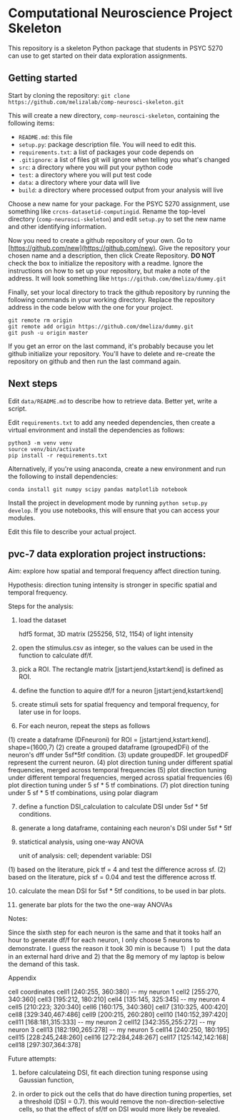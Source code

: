 
# Computational Neuroscience Project Skeleton

This repository is a skeleton Python package that students in PSYC 5270 can use to get started on their data exploration assignments.

## Getting started

Start by cloning the repository: `git clone https://github.com/melizalab/comp-neurosci-skeleton.git`

This will create a new directory, `comp-neurosci-skeleton`, containing the following items:

- `README.md`: this file
- `setup.py`:  package description file. You will need to edit this.
- `requirements.txt`: a list of packages your code depends on
- `.gitignore`: a list of files git will ignore when telling you what's changed
- `src`:       a directory where you will put your python code
- `test`:      a directory where you will put test code
- `data`:      a directory where your data will live
- `build`:     a directory where processed output from your analysis will live

Choose a new name for your package. For the PSYC 5270 assignment, use something like `crcns-datasetid-computingid`. Rename the top-level directory (`comp-neurosci-skeleton`) and edit `setup.py` to set the new name and other identifying information.

Now you need to create a github repository of your own. Go to [https://github.com/new](https://github.com/new). Give the repository your chosen name and a description, then click Create Repository. **DO NOT** check the box to initialize the repository with a readme. Ignore the instructions on how to set up your repository, but make a note of the address. It will look something like `https://github.com/dmeliza/dummy.git`

Finally, set your local directory to track the github repository by running the following commands in your working directory. Replace the repository address in the code below with the one for your project.

``` shell
git remote rm origin
git remote add origin https://github.com/dmeliza/dummy.git
git push -u origin master
```

If you get an error on the last command, it's probably because you let github initialize your repository. You'll have to delete and re-create the repository on github and then run the last command again.

## Next steps

Edit `data/README.md` to describe how to retrieve data. Better yet, write a script.

Edit `requirements.txt` to add any needed dependencies, then create a virtual environment and install the dependencies as follows:

``` shell
python3 -m venv venv
source venv/bin/activate
pip install -r requirements.txt
```

Alternatively, if you're using anaconda, create a new environment and run the following to install dependencies:

``` shell
conda install git numpy scipy pandas matplotlib notebook
```

Install the project in development mode by running `python setup.py develop`. If you use notebooks, this will ensure that you can access your modules.

Edit this file to describe your actual project.

## pvc-7 data exploration project instructions:

Aim: explore how spatial and temporal frequency affect direction tuning.

Hypothesis: direction tuning intensity is stronger in specific spatial and temporal frequency.

Steps for the analysis:

1. load the dataset
   
   hdf5 format, 3D matrix (255256, 512, 1154) of light intensity

2. open the stimulus.csv as integer, so the values can be used in the function to calculate df/f.

3. pick a ROI. The rectangle matrix [jstart:jend,kstart:kend] is defined as ROI.

4. define the function to aquire df/f for a neuron [jstart:jend,kstart:kend]

5. create stimuli sets for spatial frequency and temporal frequency, for later use in for loops.

6. For each neuron, repeat the steps as follows 

 (1) create a dataframe (DFneuroni) for ROI = [jstart:jend,kstart:kend]. shape=(1600,7)
 (2) create a grouped dataframe (groupedDFi) of the neuron's dff under 5sf*5tf condition.
 (3) update groupedDF. let groupedDF represent the current neuron.
 (4) plot direction tuning under different spatial frequencies, merged across temporal frequencies
 (5) plot direction tuning under different temporal frequencies, merged across spatial frequencies
 (6) plot direction tuning under 5 sf * 5 tf combinations.
 (7) plot direction tuning under 5 sf * 5 tf combinations, using polar diagram


7. define a function DSI_calculation to calculate DSI under 5sf * 5tf conditions.

8. generate a long dataframe, containing each neuron's DSI under 5sf * 5tf

9. statictical analysis, using one-way ANOVA
   
   unit of analysis: cell; dependent variable: DSI 

 (1) based on the literature, pick tf = 4 and test the difference across sf.
 (2) based on the literature, pick sf = 0.04 and test the difference across tf.

10. calculate the mean DSI for 5sf * 5tf conditions, to be used in bar plots. 

11. generate bar plots for the two the one-way ANOVAs

Notes:

Since the sixth step for each neuron is the same and that it tooks half an hour to generate df/f for each neuron, I only choose 5 neurons to demonstrate. I guess the reason it took 30 min is because 1） I put the data in an external hard drive and 2) that the 8g memory of my laptop is below the demand of this task.

Appendix 

cell coordinates
cell1 [240:255, 360:380] -- my neuron 1
cell2 [255:270, 340:360]
cell3 [195:212, 180:210]
cell4 [135:145, 325:345] -- my neuron 4
cell5 [210:223; 320:340]
cell6 [160:175, 340:360]
cell7 [310:325, 400:420]
cell8 [329:340,467:486]
cell9 [200:215, 260:280]
cell10 [140:152,397:420]
cell11 [168:181,315:333] -- my neuron 2
cell12 [342:355,255:272] -- my neuron 3
cell13 [182:190,265:278] -- my neuron 5
cell14 [240:250, 180:195]
cell15 [228:245,248:260]
cell16 [272:284,248:267]
cell17 [125:142,142:168]
cell18 [297:307,364:378]



Future attempts:

1. before calculateing DSI, fit each direction tuning response using Gaussian function,

2. in order to pick out the cells that do have direction tuning properties, set a threshold (DSI = 0.7). this would remove the non-direction-selective cells, so that the effect of sf/tf on DSI would more likely be revealed.



